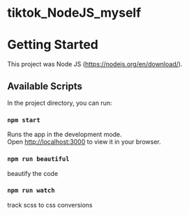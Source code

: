 # tiktok_NodeJS_myself
# Getting Started
This project was Node JS (https://nodejs.org/en/download/).

## Available Scripts

In the project directory, you can run:

### `npm start`
Runs the app in the development mode.\
Open [http://localhost:3000](http://localhost:3000) to view it in your browser.

### `npm run beautiful`
beautify the code

### `npm run watch`
track scss to css conversions
